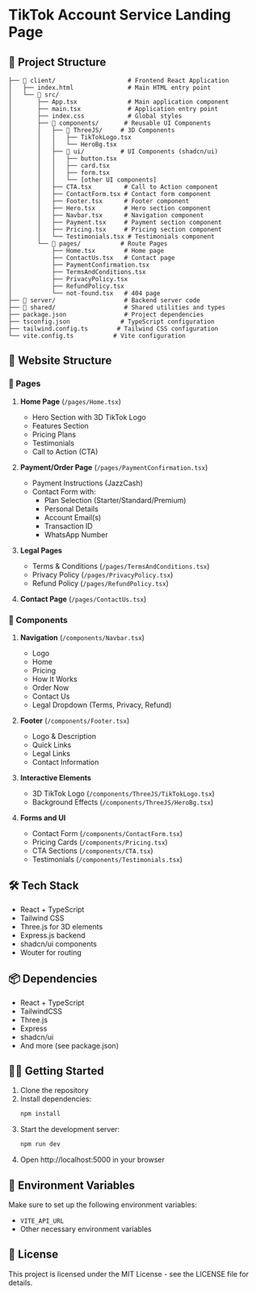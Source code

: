 # TikTok Account Service Landing Page

## 📁 Project Structure

```
├── 📁 client/                    # Frontend React Application
│   ├── index.html               # Main HTML entry point
│   └── 📁 src/
│       ├── App.tsx              # Main application component
│       ├── main.tsx             # Application entry point
│       ├── index.css            # Global styles
│       ├── 📁 components/       # Reusable UI Components
│       │   ├── 📁 ThreeJS/     # 3D Components
│       │   │   ├── TikTokLogo.tsx
│       │   │   └── HeroBg.tsx
│       │   ├── 📁 ui/          # UI Components (shadcn/ui)
│       │   │   ├── button.tsx
│       │   │   ├── card.tsx
│       │   │   ├── form.tsx
│       │   │   └── [other UI components]
│       │   ├── CTA.tsx         # Call to Action component
│       │   ├── ContactForm.tsx # Contact form component
│       │   ├── Footer.tsx      # Footer component
│       │   ├── Hero.tsx        # Hero section component
│       │   ├── Navbar.tsx      # Navigation component
│       │   ├── Payment.tsx     # Payment section component
│       │   ├── Pricing.tsx     # Pricing section component
│       │   └── Testimonials.tsx # Testimonials component
│       └── 📁 pages/           # Route Pages
│           ├── Home.tsx        # Home page
│           ├── ContactUs.tsx   # Contact page
│           ├── PaymentConfirmation.tsx
│           ├── TermsAndConditions.tsx
│           ├── PrivacyPolicy.tsx
│           ├── RefundPolicy.tsx
│           └── not-found.tsx   # 404 page
├── 📁 server/                   # Backend server code
├── 📁 shared/                   # Shared utilities and types
├── package.json                # Project dependencies
├── tsconfig.json              # TypeScript configuration
├── tailwind.config.ts        # Tailwind CSS configuration
└── vite.config.ts           # Vite configuration
```

## 🚀 Website Structure

### 📄 Pages
1. **Home Page** (`/pages/Home.tsx`)
   - Hero Section with 3D TikTok Logo
   - Features Section
   - Pricing Plans
   - Testimonials
   - Call to Action (CTA)

2. **Payment/Order Page** (`/pages/PaymentConfirmation.tsx`)
   - Payment Instructions (JazzCash)
   - Contact Form with:
     * Plan Selection (Starter/Standard/Premium)
     * Personal Details
     * Account Email(s)
     * Transaction ID
     * WhatsApp Number

3. **Legal Pages**
   - Terms & Conditions (`/pages/TermsAndConditions.tsx`)
   - Privacy Policy (`/pages/PrivacyPolicy.tsx`)
   - Refund Policy (`/pages/RefundPolicy.tsx`)

4. **Contact Page** (`/pages/ContactUs.tsx`)

### 🧩 Components
1. **Navigation** (`/components/Navbar.tsx`)
   - Logo
   - Home
   - Pricing
   - How It Works
   - Order Now
   - Contact Us
   - Legal Dropdown (Terms, Privacy, Refund)

2. **Footer** (`/components/Footer.tsx`)
   - Logo & Description
   - Quick Links
   - Legal Links
   - Contact Information

3. **Interactive Elements**
   - 3D TikTok Logo (`/components/ThreeJS/TikTokLogo.tsx`)
   - Background Effects (`/components/ThreeJS/HeroBg.tsx`)

4. **Forms and UI**
   - Contact Form (`/components/ContactForm.tsx`)
   - Pricing Cards (`/components/Pricing.tsx`)
   - CTA Sections (`/components/CTA.tsx`)
   - Testimonials (`/components/Testimonials.tsx`)

## 🛠️ Tech Stack
- React + TypeScript
- Tailwind CSS
- Three.js for 3D elements
- Express.js backend
- shadcn/ui components
- Wouter for routing

## 📦 Dependencies
- React + TypeScript
- TailwindCSS
- Three.js
- Express
- shadcn/ui
- And more (see package.json)

## 🏃‍♂️ Getting Started
1. Clone the repository
2. Install dependencies:
   ```bash
   npm install
   ```
3. Start the development server:
   ```bash
   npm run dev
   ```
4. Open http://localhost:5000 in your browser

## 📝 Environment Variables
Make sure to set up the following environment variables:
- `VITE_API_URL`
- Other necessary environment variables

## 📄 License
This project is licensed under the MIT License - see the LICENSE file for details.
